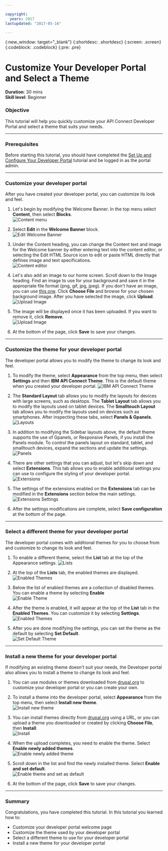 ```yaml
---

copyright:
  years: 2017
lastupdated: "2017-05-16"

---
```



{:new_window: target="_blank"}
{:shortdesc: .shortdesc}
{:screen: .screen}
{:codeblock: .codeblock}
{:pre: .pre}

# Customize Your Developer Portal and Select a Theme
**Duration**: 30 mins  
**Skill level**: Beginner  


### Objective
This tutorial will help you quickly customize your API Connect Developer Portal and select a theme that suits your needs.

---

### Prerequisites

Before starting this tutorial, you should have completed the [Set Up and Configure Your Developer Portal](https://github.com/ibm-apiconnect/getting-started/blob/master/bluemix/setup-config-customize-dev-portal/README.md) tutorial and be logged in as the portal admin.

---

### Customize your developer portal
After you have created your developer portal, you can customize its look and feel.

1. Let's begin by modifying the Welcome Banner. In the top menu select **Content**, then select **Blocks**.  
  ![Content menu](images/3.1-content.png)

2. Select **Edit** in the **Welcome Banner** block.  
  ![Edit Welcome Banner](images/3.2-edit.png)

3. Under the Content heading, you can change the Content text and image for the Welcome banner by either entering text into the content editor, or selecting the Edit HTML Source icon to edit or paste HTML directly that defines image and text specifications.  
  ![Content editor](images/3.3-content.png) 

4. Let's also add an image to our home screen. Scroll down to the Image heading. Find an image to use for your background and save it in the appropriate file format (png, gif, jpg, jpeg). If you don't have an image, you can use [this one](Cloudy_Day.png). Click **Choose File** and browse for your chosen background image. After you have selected the image, click **Upload**.  
  ![Upload Image](images/3.4-image.png)

5. The image will be displayed once it has been uploaded. If you want to remove it, click **Remove**.  
  ![Upload Image](images/3.5-uploaded-image.png)
 
6. At the bottom of the page, click **Save** to save your changes.  
  
---

### Customize the theme for your developer portal
The developer portal allows you to modify the theme to change its look and feel.

1. To modify the theme, select **Appearance** from the top menu, then select **Settings** and then **IBM API Connect Theme**. This is the default theme when you created your developer portal.
  ![IBM API Connect Theme](images/4.1-APIC-theme.png) 


2. The **Standard Layout** tab allows you to modify the layouts for devices with large screens, such as desktops. The **Tablet Layout** tab allows you to modify the layouts used on tablet devices. The **Smalltouch Layout** tab allows you to modify the layouts used on devices such as smartphones. After inspecting these tabs, select **Panels & Gpanels**. 
  ![Layouts](images/4.2-layout.png)

3. In addition to modifying the Sidebar layouts above, the default theme supports the use of Gpanels, or Responsive Panels, if you install the Panels module. To control the panels layout on standard, tablet, and smalltouch devices, expand the sections and update the settings. 
  ![Panels](images/4.3-panels.png) 

4. There are other settings that you can adjust, but let's skip down and select **Extensions**. This tab allows you to enable additional settings you can use to configure the styling of your developer portal.  
  ![Extensions](images/4.4-extensions.png)

5. The settings of the extensions enabled on the **Extensions** tab can be modified in the **Extensions** section below the main settings.     
  ![Extensions Settings](images/4.5-extension-settings.png)

6. After the settings modifications are complete, select **Save configuration** at the bottom of the page.

---

### Select a different theme for your developer portal
The developer portal comes with additional themes for you to choose from and customize to change its look and feel.

1. To enable a different theme, select the **List** tab at the top of the Appearance settings.
  ![Lists](images/5.1-list.png) 

2. At the top of the **Lists** tab, the enabled themes are displayed. 
  ![Enabled Themes](images/5.2-enabled-themes.png)

3. Below the list of enabled themes are a collection of disabled themes. You can enable a theme by selecting **Enable**   
  ![Enable Theme](images/5.3-enable-theme.png) 

4. After the theme is enabled, it will appear at the top of the **List** tab in the **Enabled Themes**. You can customize it by selecting **Settings**.  
  ![Enabled Themes](images/5.4-theme-settings.png)

5. After you are done modifying the settings, you can set the theme as the default by selecting **Set Default**.     
  ![Set Default Theme](images/5.5-set-default.png)

---

### Install a new theme for your developer portal
If modifying an existing theme doesn't suit your needs, the Developer portal also allows you to install a theme to change its look and feel.

1. You can use modules or themes downloaded from [drupal.org](http://drupal.org) to customize your developer portal or you can create your own.

2. To install a theme into the developer portal, select **Appearance** from the top menu, then select **Install new theme**.  
  ![Install new theme](images/6.2-install-new.png)

3. You can install themes directly from [drupal.org](http://drupal.org) using a URL, or you can upload a theme you downloaded or created by clicking **Choose File**, then **Install**.  
  ![Install](images/6.3-install.png) 

4. When the upload completes, you need to enable the theme. Select **Enable newly added themes**.  
  ![Enable newly added theme](images/6.4-upload.png)

5. Scroll down in the list and find the newly installed theme. Select **Enable and set default**.  
  ![Enable theme and set as default](images/6.5-enable.png)

6. At the bottom of the page, click **Save** to save your changes.  

---

### Summary
Congratulations, you have completed this tutorial. In this tutorial you learned how to:

* Customize your developer portal welcome page
* Customize the theme used by your developer portal 
* Select a different theme to use for your developer portal
* Install a new theme for your developer portal

  



  
